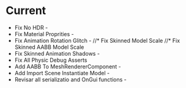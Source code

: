 # Current

* Fix No HDR -
* Fix Material Proprities -
* Fix Animation Rotation Glitch -
//* Fix Skinned Model Scale
//* Fix Skinned AABB Model Scale
* Fix Skinned Animation Shadows - 
* Fix All Physic Debug Asserts
* Add AABB To MeshRendererComponent -
* Add Import Scene Instantiate Model -
* Revisar all serializatio and OnGui functions -